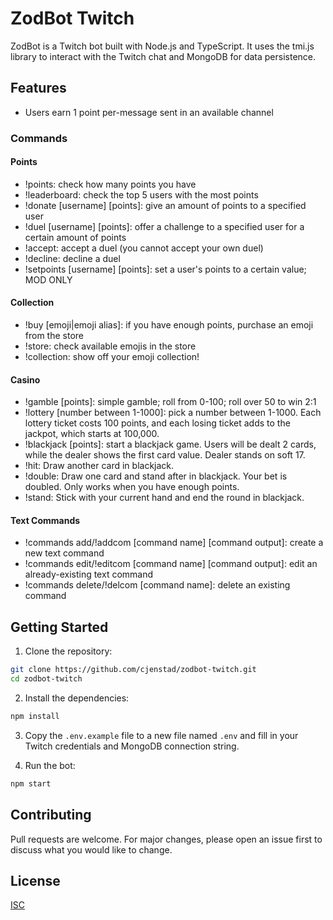# ZodBot Twitch

ZodBot is a Twitch bot built with Node.js and TypeScript. It uses the tmi.js library to interact with the Twitch chat and MongoDB for data persistence.

## Features

- Users earn 1 point per-message sent in an available channel

### Commands

#### Points
- !points: check how many points you have
- !leaderboard: check the top 5 users with the most points
- !donate \[username] \[points]: give an amount of points to a specified user
- !duel \[username] \[points]: offer a challenge to a specified user for a certain amount of points
- !accept: accept a duel (you cannot accept your own duel)
- !decline: decline a duel
- !setpoints \[username] \[points]: set a user's points to a certain value; MOD ONLY

#### Collection
- !buy \[emoji|emoji alias]: if you have enough points, purchase an emoji from the store
- !store: check available emojis in the store
- !collection: show off your emoji collection!

#### Casino
- !gamble \[points]: simple gamble; roll from 0-100; roll over 50 to win 2:1
- !lottery \[number between 1-1000]: pick a number between 1-1000. Each lottery ticket costs 100 points, and each losing ticket adds to the jackpot, which starts at 100,000.
- !blackjack \[points]: start a blackjack game. Users will be dealt 2 cards, while the dealer shows the first card value. Dealer stands on soft 17.
- !hit: Draw another card in blackjack.
- !double: Draw one card and stand after in blackjack. Your bet is doubled. Only works when you have enough points.
- !stand: Stick with your current hand and end the round in blackjack.

#### Text Commands
- !commands add/!addcom \[command name] \[command output]: create a new text command
- !commands edit/!editcom \[command name] \[command output]: edit an already-existing text command
- !commands delete/!delcom \[command name]: delete an existing command

## Getting Started

1. Clone the repository:

```sh
git clone https://github.com/cjenstad/zodbot-twitch.git
cd zodbot-twitch
```

2. Install the dependencies:

```sh
npm install
```

3. Copy the `.env.example` file to a new file named `.env` and fill in your Twitch credentials and MongoDB connection string.

4. Run the bot:

```sh
npm start
```

## Contributing

Pull requests are welcome. For major changes, please open an issue first to discuss what you would like to change.

## License

[ISC](https://choosealicense.com/licenses/isc/)
```
